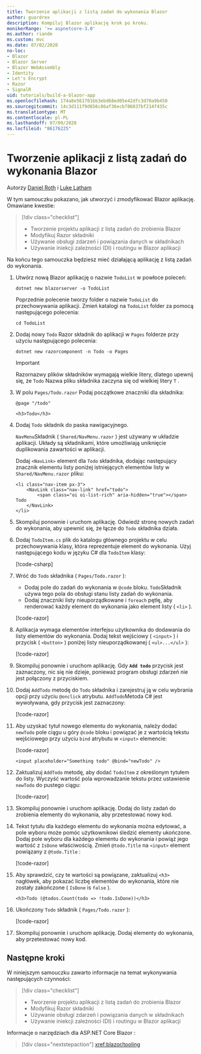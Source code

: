 ```yaml
---
title: Tworzenie aplikacji z listą zadań do wykonania Blazor
author: guardrex
description: Kompiluj Blazor aplikację krok po kroku.
monikerRange: '>= aspnetcore-3.0'
ms.author: riande
ms.custom: mvc
ms.date: 07/02/2020
no-loc:
- Blazor
- Blazor Server
- Blazor WebAssembly
- Identity
- Let's Encrypt
- Razor
- SignalR
uid: tutorials/build-a-blazor-app
ms.openlocfilehash: 174a8e561701bb3ebd68ed05e42dfc3d70a9b450
ms.sourcegitcommit: 14c3d111f9d656c86af36ecb786037bf214f435c
ms.translationtype: MT
ms.contentlocale: pl-PL
ms.lasthandoff: 07/09/2020
ms.locfileid: "86176225"
---
```

# <a name="build-a-blazor-todo-list-app"></a>Tworzenie aplikacji z listą zadań do wykonania Blazor

Autorzy [Daniel Roth](https://github.com/danroth27) i [Luke Latham](https://github.com/guardrex)

W tym samouczku pokazano, jak utworzyć i zmodyfikować Blazor aplikację. Omawiane kwestie:

> [!div class="checklist"]
> * Tworzenie projektu aplikacji z listą zadań do zrobienia Blazor
> * Modyfikuj Razor składniki
> * Używanie obsługi zdarzeń i powiązania danych w składnikach
> * Używanie iniekcji zależności (DI) i routingu w Blazor aplikacji

Na końcu tego samouczka będziesz mieć działającą aplikację z listą zadań do wykonania.

1. Utwórz nową Blazor aplikację o nazwie `TodoList` w powłoce poleceń:

   ```dotnetcli
   dotnet new blazorserver -o TodoList
   ```

   Poprzednie polecenie tworzy folder o nazwie `TodoList` do przechowywania aplikacji. Zmień katalogi na `TodoList` folder za pomocą następującego polecenia:

   ```dotnetcli
   cd TodoList
   ```

1. Dodaj nowy `Todo` Razor składnik do aplikacji w `Pages` folderze przy użyciu następującego polecenia:

   ```dotnetcli
   dotnet new razorcomponent -n Todo -o Pages
   ```

   > [!IMPORTANT]
   > Razornazwy plików składników wymagają wielkie litery, dlatego upewnij się, że `Todo` Nazwa pliku składnika zaczyna się od wielkiej litery `T` .

1. W polu `Pages/Todo.razor` Podaj początkowe znaczniki dla składnika:

   ```razor
   @page "/todo"

   <h3>Todo</h3>
   ```

1. Dodaj `Todo` składnik do paska nawigacyjnego.

   `NavMenu`Składnik ( `Shared/NavMenu.razor` ) jest używany w układzie aplikacji. Układy są składnikami, które umożliwiają uniknięcie duplikowania zawartości w aplikacji.

   Dodaj `<NavLink>` element dla `Todo` składnika, dodając następujący znacznik elementu listy poniżej istniejących elementów listy w `Shared/NavMenu.razor` pliku:

   ```razor
   <li class="nav-item px-3">
       <NavLink class="nav-link" href="todo">
           <span class="oi oi-list-rich" aria-hidden="true"></span> Todo
       </NavLink>
   </li>
   ```

1. Skompiluj ponownie i uruchom aplikację. Odwiedź stronę nowych zadań do wykonania, aby upewnić się, że łącze do `Todo` składnika działa.

1. Dodaj `TodoItem.cs` plik do katalogu głównego projektu w celu przechowywania klasy, która reprezentuje element do wykonania. Użyj następującego kodu w języku C# dla `TodoItem` klasy:

   [!code-csharp[](build-a-blazor-app/samples_snapshot/3.x/TodoItem.cs)]

1. Wróć do `Todo` składnika ( `Pages/Todo.razor` ):

   * Dodaj pole do zadań do wykonania w `@code` bloku. `Todo`Składnik używa tego pola do obsługi stanu listy zadań do wykonania.
   * Dodaj znaczniki listy nieuporządkowane i `foreach` pętlę, aby renderować każdy element do wykonania jako element listy ( `<li>` ).

   [!code-razor[](build-a-blazor-app/samples_snapshot/3.x/ToDo4.razor?highlight=5-10,12-14)]

1. Aplikacja wymaga elementów interfejsu użytkownika do dodawania do listy elementów do wykonania. Dodaj tekst wejściowy ( `<input>` ) i przycisk ( `<button>` ) poniżej listy nieuporządkowanej ( `<ul>...</ul>` ):

   [!code-razor[](build-a-blazor-app/samples_snapshot/3.x/ToDo5.razor?highlight=12-13)]

1. Skompiluj ponownie i uruchom aplikację. Gdy **`Add todo`** przycisk jest zaznaczony, nic się nie dzieje, ponieważ program obsługi zdarzeń nie jest połączony z przyciskiem.

1. Dodaj `AddTodo` metodę do `Todo` składnika i zarejestruj ją w celu wybrania opcji przy użyciu `@onclick` atrybutu. `AddTodo`Metoda C# jest wywoływana, gdy przycisk jest zaznaczony:

   [!code-razor[](build-a-blazor-app/samples_snapshot/3.x/ToDo6.razor?highlight=2,7-10)]

1. Aby uzyskać tytuł nowego elementu do wykonania, należy dodać `newTodo` pole ciągu u góry `@code` bloku i powiązać je z wartością tekstu wejściowego przy użyciu `bind` atrybutu w `<input>` elemencie:

   [!code-razor[](build-a-blazor-app/samples_snapshot/3.x/ToDo7.razor?highlight=2)]

   ```razor
   <input placeholder="Something todo" @bind="newTodo" />
   ```

1. Zaktualizuj `AddTodo` metodę, aby dodać `TodoItem` z określonym tytułem do listy. Wyczyść wartość pola wprowadzanie tekstu przez ustawienie `newTodo` do pustego ciągu:

   [!code-razor[](build-a-blazor-app/samples_snapshot/3.x/ToDo8.razor?highlight=19-26)]

1. Skompiluj ponownie i uruchom aplikację. Dodaj do listy zadań do zrobienia elementy do wykonania, aby przetestować nowy kod.

1. Tekst tytułu dla każdego elementu do wykonania można edytować, a pole wyboru może pomóc użytkownikowi śledzić elementy ukończone. Dodaj pole wyboru dla każdego elementu do wykonania i powiąż jego wartość z `IsDone` właściwością. Zmień `@todo.Title` na `<input>` element powiązany z `@todo.Title` :

   [!code-razor[](build-a-blazor-app/samples_snapshot/3.x/ToDo9.razor?highlight=5-6)]

1. Aby sprawdzić, czy te wartości są powiązane, zaktualizuj `<h3>` nagłówek, aby pokazać liczbę elementów do wykonania, które nie zostały zakończone ( `IsDone` is `false` ).

   ```razor
   <h3>Todo (@todos.Count(todo => !todo.IsDone))</h3>
   ```

1. Ukończony `Todo` składnik ( `Pages/Todo.razor` ):

   [!code-razor[](build-a-blazor-app/samples_snapshot/3.x/Todo.razor)]

1. Skompiluj ponownie i uruchom aplikację. Dodaj elementy do wykonania, aby przetestować nowy kod.

## <a name="next-steps"></a>Następne kroki

W niniejszym samouczku zawarto informacje na temat wykonywania następujących czynności:

> [!div class="checklist"]
> * Tworzenie projektu aplikacji z listą zadań do zrobienia Blazor
> * Modyfikuj Razor składniki
> * Używanie obsługi zdarzeń i powiązania danych w składnikach
> * Używanie iniekcji zależności (DI) i routingu w Blazor aplikacji

Informacje o narzędziach dla ASP.NET Core Blazor :

> [!div class="nextstepaction"]
> <xref:blazor/tooling>
